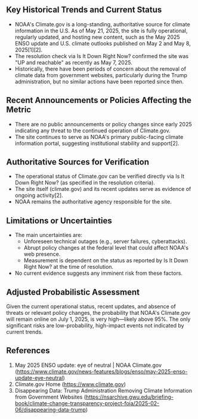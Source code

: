 ## Key Historical Trends and Current Status

- NOAA's Climate.gov is a long-standing, authoritative source for climate information in the U.S. As of May 21, 2025, the site is fully operational, regularly updated, and hosting new content, such as the May 2025 ENSO update and U.S. climate outlooks published on May 2 and May 8, 2025[1][2].
- The resolution check via Is It Down Right Now? confirmed the site was "UP and reachable" as recently as May 7, 2025.
- Historically, there have been periods of concern about the removal of climate data from government websites, particularly during the Trump administration, but no similar actions have been reported since then.

## Recent Announcements or Policies Affecting the Metric

- There are no public announcements or policy changes since early 2025 indicating any threat to the continued operation of Climate.gov.
- The site continues to serve as NOAA's primary public-facing climate information portal, suggesting institutional stability and support[2].

## Authoritative Sources for Verification

- The operational status of Climate.gov can be verified directly via Is It Down Right Now? (as specified in the resolution criteria).
- The site itself (climate.gov) and its recent updates serve as evidence of ongoing activity[2].
- NOAA remains the authoritative agency responsible for the site.

## Limitations or Uncertainties

- The main uncertainties are:
  - Unforeseen technical outages (e.g., server failures, cyberattacks).
  - Abrupt policy changes at the federal level that could affect NOAA's web presence.
  - Measurement is dependent on the status as reported by Is It Down Right Now? at the time of resolution.
- No current evidence suggests any imminent risk from these factors.

## Adjusted Probabilistic Assessment

Given the current operational status, recent updates, and absence of threats or relevant policy changes, the probability that NOAA's Climate.gov will remain online on July 1, 2025, is very high—likely above 95%. The only significant risks are low-probability, high-impact events not indicated by current trends.

## References

1. May 2025 ENSO update: eye of neutral | NOAA Climate.gov (https://www.climate.gov/news-features/blogs/enso/may-2025-enso-update-eye-neutral)
2. Climate.gov Home (https://www.climate.gov)
3. Disappearing Data: Trump Administration Removing Climate Information from Government Websites (https://nsarchive.gwu.edu/briefing-book/climate-change-transparency-project-foia/2025-02-06/disappearing-data-trump)